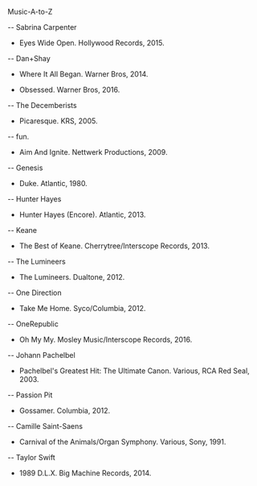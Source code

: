Music-A-to-Z

-- Sabrina Carpenter 

* Eyes Wide Open. Hollywood Records, 2015. 

-- Dan+Shay

* Where It All Began. Warner Bros, 2014.

* Obsessed. Warner Bros, 2016. 

-- The Decemberists

* Picaresque. KRS, 2005. 

-- fun. 

* Aim And Ignite. Nettwerk Productions, 2009. 

-- Genesis 

* Duke. Atlantic, 1980. 

-- Hunter Hayes 

* Hunter Hayes (Encore). Atlantic, 2013.

-- Keane 

* The Best of Keane. Cherrytree/Interscope Records, 2013. 

-- The Lumineers 

* The Lumineers. Dualtone, 2012. 

-- One Direction

* Take Me Home. Syco/Columbia, 2012. 

-- OneRepublic 

* Oh My My. Mosley Music/Interscope Records, 2016. 

-- Johann Pachelbel

* Pachelbel's Greatest Hit: The Ultimate Canon. Various, RCA Red Seal, 2003. 

-- Passion Pit

* Gossamer. Columbia, 2012. 

-- Camille Saint-Saens 

* Carnival of the Animals/Organ Symphony. Various, Sony, 1991. 

-- Taylor Swift 

* 1989 D.L.X. Big Machine Records, 2014. 
